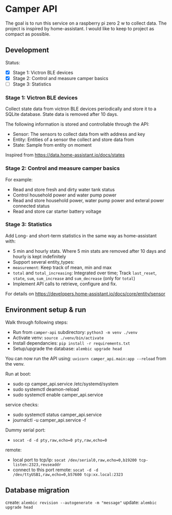 # Camper API

The goal is to run this service on a raspberry pi zero 2 w to collect data. The project is inspired by home-assistant. I would like to keep to project as compact as possible.

## Development

Status:
- [x] Stage 1: Victron BLE devices
- [x] Stage 2: Control and measure camper basics
- [ ] Stage 3: Statistics

### Stage 1: Victron BLE devices

Collect state data from victron BLE devices periodically and store it to a SQLite database. State data is removed after 10 days.

The following information is stored and controllable through the API:
* Sensor: The sensors to collect data from with address and key
* Entity: Entities of a sensor the collect and store data from
* State: Sample from entity on moment

Inspired from https://data.home-assistant.io/docs/states

### Stage 2: Control and measure camper basics

For example:
* Read and store fresh and dirty water tank status
* Control household power and water pump power
* Read and store household power, water pump power and exteral power connected status
* Read and store car starter battery voltage

### Stage 3: Statistics

Add Long- and short-term statistics in the same way as home-assistant with:
- 5 min and hourly stats. Where 5 min stats are removed after 10 days and hourly is kept indefinitely 
- Support several entity_types:
 - `measurement`: Keep track of mean, min and max
 - `total` and `total_increasing`: Integrated over time; Track `last_reset`, `state`, `sum`, `sum_increase` and `sum_decrease` (only for `total`)
- Implement API calls to retrieve, configure and fix.

For details on https://developers.home-assistant.io/docs/core/entity/sensor

## Environment setup & run

Walk through following steps:
* Run from `camper-api` subdirectory: `python3 -m venv ./venv`
* Activate venv: `source ./venv/bin/activate`
* Install dependancies: `pip install -r requirements.txt`
* Setup/upgrade the database: `alembic upgrade head`

You can now run the API using: `uvicorn camper_api.main:app --reload` from the venv.

Run at boot:
* sudo cp camper_api.service /etc/systemd/system
* sudo systemctl deamon-reload
* sudo systemctl enable camper_api.service

service checks:
* sudo systemctl status camper_api.service
* journalctl -u camper_api.service -f

Dummy serial port:
* `socat -d -d pty,raw,echo=0 pty,raw,echo=0`

remote:
* local port to tcp/ip: `socat /dev/serial0,raw,echo=0,b19200 tcp-listen:2323,reuseaddr`
* connect to this port remote: `socat -d -d /dev/ttyUSB1,raw,echo=0,b57600 tcp:xx.local:2323`

## Database migration

create: `alembic revision --autogenerate -m "message"`
update: `alembic upgrade head`
